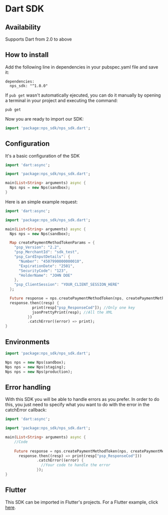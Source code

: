 # Dart SDK

## Availability
Supports Dart from 2.0 to above

## How to install

Add the following line in dependencies in your pubspec.yaml file and save it:
```
dependencies:
  nps_sdk: "^1.0.0"
```

If ```pub get``` wasn't automatically ejecuted, you can do it manually by opening a terminal in your project and executing the command:
```
pub get
```

Now you are ready to import our SDK:
```dart
import 'package:nps_sdk/nps_sdk.dart';
```

## Configuration

It's a basic configuration of the SDK

```dart
import 'dart:async';

import 'package:nps_sdk/nps_sdk.dart';

main(List<String> arguments) async {
  Nps nps = new Nps(sandbox);
}
```

Here is an simple example request:
```dart
import 'dart:async';

import 'package:nps_sdk/nps_sdk.dart';

main(List<String> arguments) async {
  Nps nps = new Nps(sandbox);

  Map createPaymentMethodTokenParams = {
    "psp_Version": "2.2",
    "psp_MerchantId": "sdk_test",
    "psp_CardInputDetails": {
      "Number": "4507990000000010",
      "ExpirationDate": "2501",
      "SecurityCode": "123",
      "HolderName": "JOHN DOE"
    },
    "psp_ClientSession": "YOUR_CLIENT_SESSION_HERE"
  };

  Future response = nps.createPaymentMethodToken(nps, createPaymentMethodTokenParams);
  response.then((resp) {
            print(resp["psp_ResponseCod"]); //Only one key
            jsonPrettyPrint(resp); //All the XML
          })
          .catchError((error) => print);
}
```


## Environments

```dart
import 'package:nps_sdk/nps_sdk.dart';

Nps nps = new Nps(sandbox);
Nps nps = new Nps(staging);
Nps nps = new Nps(production);
```

## Error handling

With this SDK you will be able to handle errors as you prefer.
In order to do this, you just need to specify what you want to do with the error in the catchError callback:
```dart
import 'dart:async';

import 'package:nps_sdk/nps_sdk.dart';

main(List<String> arguments) async {
    //Code
    
    Future response = nps.createPaymentMethodToken(nps, createPaymentMethodTokenParams);
      response.then((resp) => print(resp["psp_ResponseCod"]))
              .catchError((error) {
                //Your code to handle the error
              });
}
```

## Flutter 

This SDK can be imported in Flutter's projects. For a Flutter example, click [here](https://github.com/Ingenico-NPS-Latam/nps-sdk-dart/tree/master/example/flutter_example).

